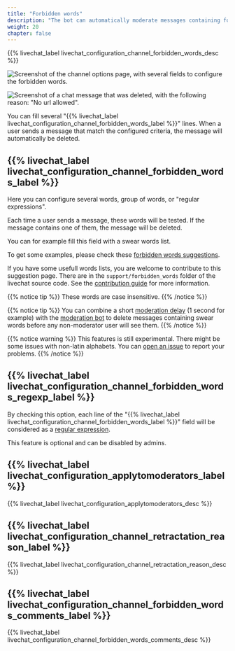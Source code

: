 ```yaml
---
title: "Forbidden words"
description: "The bot can automatically moderate messages containing forbidden words."
weight: 20
chapter: false
---
```


{{% livechat_label livechat_configuration_channel_forbidden_words_desc %}}

![Screenshot of the channel options page, with several fields to configure the forbidden words.](/peertube-plugin-livechat/images/bot_forbidden_words.png?classes=shadow,border&height=400px "Forbidden words configuration")

![Screenshot of a chat message that was deleted, with the following reason: "No url allowed".](/peertube-plugin-livechat/images/bot_deleted_message.png?classes=shadow,border&height=100px "Deleted message")

You can fill several "{{% livechat_label livechat_configuration_channel_forbidden_words_label %}}" lines.
When a user sends a message that match the configured criteria, the message will automatically be deleted.

## {{% livechat_label livechat_configuration_channel_forbidden_words_label %}}

Here you can configure several words, group of words, or "regular expressions".

Each time a user sends a message, these words will be tested.
If the message contains one of them, the message will be deleted.

You can for example fill this field with a swear words list.

To get some examples, please check these [forbidden words suggestions](https://framagit.org/Livingston/peertube-plugin-livechat/-/tree/main/support/forbidden_words).

If you have some usefull words lists, you are welcome to contribute to this suggestion page.
There are in the `support/forbidden_words` folder of the livechat source code.
See the [contribution guide](/peertube-plugin-livechat/contributing/) for more information.

{{% notice tip %}}
These words are case insensitive.
{{% /notice %}}

{{% notice tip %}}
You can combine a short [moderation delay](/peertube-plugin-livechat/documentation/user/streamers/moderation_delay) (1 second for example) with the [moderation bot](/peertube-plugin-livechat/documentation/user/streamers/bot) to delete messages containing swear words before any non-moderator user will see them.
{{% /notice %}}

{{% notice warning %}}
This features is still experimental.
There might be some issues with non-latin alphabets.
You can [open an issue](https://github.com/JohnXLivingston/peertube-plugin-livechat/issues) to report your problems.
{{% /notice %}}

## {{% livechat_label livechat_configuration_channel_forbidden_words_regexp_label %}}

By checking this option, each line of the "{{% livechat_label livechat_configuration_channel_forbidden_words_label %}}" field will be considered as a [regular expression](https://en.wikipedia.org/wiki/Regular_expression).

This feature is optional and can be disabled by admins.

## {{% livechat_label livechat_configuration_applytomoderators_label %}}

{{% livechat_label livechat_configuration_applytomoderators_desc %}}

## {{% livechat_label livechat_configuration_channel_retractation_reason_label %}}

{{% livechat_label livechat_configuration_channel_retractation_reason_desc %}}

## {{% livechat_label livechat_configuration_channel_forbidden_words_comments_label %}}

{{% livechat_label livechat_configuration_channel_forbidden_words_comments_desc %}}
